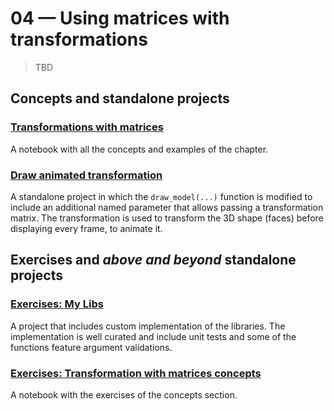 # 04 &mdash; Using matrices with transformations
> TBD

## Concepts and standalone projects

### [Transformations with matrices](./01-transformations-with-matrices)
A notebook with all the concepts and examples of the chapter.

### [Draw animated transformation](./02-draw-animated-transformation)
A standalone project in which the `draw_model(...)` function is modified to include an additional named parameter that allows passing a transformation matrix. The transformation is used to transform the 3D shape (faces) before displaying every frame, to animate it.


## Exercises and *above and beyond* standalone projects

### [Exercises: My Libs](./e00-my-libs)
A project that includes custom implementation of the libraries. The implementation is well curated and include unit tests and some of the functions feature argument validations.

### [Exercises: Transformation  with matrices concepts](./e01-transformation-with-matrices-exercises-notebook)
A notebook with the exercises of the concepts section.
